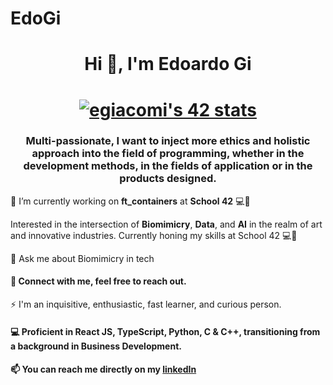 # EdoGi
<h1 align="center">Hi 👋, I'm Edoardo Gi</h1>
<h1 align="center"><a href="https://github.com/JaeSeoKim/badge42"><img src="https://badge42.vercel.app/api/v2/cle4wvyh300730fjle81kvzy1/stats?cursusId=21&coalitionId=45" alt="egiacomi's 42 stats" /></a></h1>
<h3 align="center">Multi-passionate, I want to inject more ethics and holistic approach into the field of programming, whether in the development methods, in the fields of application or in the products designed.</h3>

🔭 I’m currently working on **ft_containers** at **School 42** 💻🚀

Interested in the intersection of **Biomimicry**, **Data**, and **AI** in the realm of art and innovative industries. Currently honing my skills at School 42 💻🚀

💬 Ask me about Biomimicry in tech

<h4 align="left">🔗 Connect with me, feel free to reach out.</h4>
<p align="left">
</p>

⚡️ I'm an inquisitive, enthusiastic, fast learner, and curious person. 
<h4 align="left">💻 Proficient in React JS, TypeScript, Python, C & C++, transitioning from a background in Business Development. </h4>

<h4 align="left">📫 You can reach me directly on my <a href="https://www.linkedin.com/in/edoardo-giacomini/">linkedIn</a></h4>
